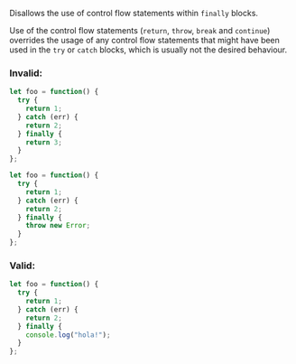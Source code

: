 Disallows the use of control flow statements within `finally` blocks.

Use of the control flow statements (`return`, `throw`, `break` and `continue`) overrides the usage of any control flow statements that might have been used in the `try` or `catch` blocks, which is usually not the desired behaviour.

### Invalid:

```typescript
let foo = function() {
  try {
    return 1;
  } catch (err) {
    return 2;
  } finally {
    return 3;
  }
};
```

```typescript
let foo = function() {
  try {
    return 1;
  } catch (err) {
    return 2;
  } finally {
    throw new Error;
  }
};
```

### Valid:

```typescript
let foo = function() {
  try {
    return 1;
  } catch (err) {
    return 2;
  } finally {
    console.log("hola!");
  }
};
```
